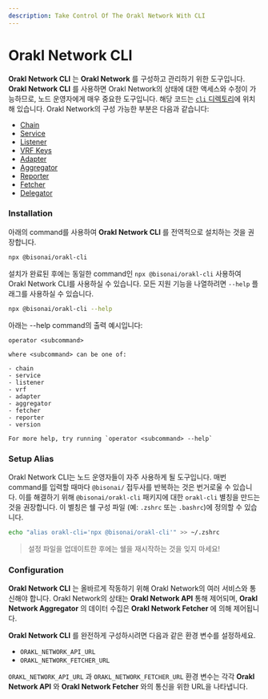 ```yaml
---
description: Take Control Of The Orakl Network With CLI
---
```


# Orakl Network CLI

**Orakl Network CLI** 는 **Orakl Network** 를 구성하고 관리하기 위한 도구입니다. **Orakl Network CLI** 를 사용하면 Orakl Network의 상태에 대한 액세스와 수정이 가능하므로, 노드 운영자에게 매우 중요한 도구입니다. 해당 코드는 [`cli` 디렉토리](../../developers-guide/data-feed.md)에 위치해 있습니다. Orakl Network의 구성 가능한 부분은 다음과 같습니다:

- [Chain](chain.md)
- [Service](service.md)
- [Listener](listener.md)
- [VRF Keys](vrf-keys.md)
- [Adapter](adapter.md)
- [Aggregator](aggregator.md)
- [Reporter](reporter.md)
- [Fetcher](fetcher.md)
- [Delegator](delegator.md)

### Installation

아래의 command를 사용하여 **Orakl Network CLI** 를 전역적으로 설치하는 것을 권장합니다.

```sh
npx @bisonai/orakl-cli
```

설치가 완료된 후에는 동일한 command인 `npx @bisonai/orakl-cli` 사용하여 Orakl Network CLI를 사용하실 수 있습니다. 모든 지원 기능을 나열하려면 `--help` 플래그를 사용하실 수 있습니다.

```sh
npx @bisonai/orakl-cli --help
```

아래는 --help command의 출력 예시입니다:

```
operator <subcommand>

where <subcommand> can be one of:

- chain
- service
- listener
- vrf
- adapter
- aggregator
- fetcher
- reporter
- version

For more help, try running `operator <subcommand> --help`
```

### Setup Alias

Orakl Network CLI는 노드 운영자들이 자주 사용하게 될 도구입니다. 매번 command를 입력할 때마다 `@bisonai/` 접두사를 반복하는 것은 번거로울 수 있습니다. 이를 해결하기 위해 `@bisonai/orakl-cli` 패키지에 대한 `orakl-cli` 별칭을 만드는 것을 권장합니다. 이 별칭은 쉘 구성 파일 (예: `.zshrc` 또는 `.bashrc`)에 정의할 수 있습니다.&#x20;

```sh
echo "alias orakl-cli='npx @bisonai/orakl-cli'" >> ~/.zshrc
```

> 설정 파일을 업데이트한 후에는 쉘을 재시작하는 것을 잊지 마세요!

### Configuration

**Orakl Network CLI** 는 올바르게 작동하기 위해 Orakl Network의 여러 서비스와 통신해야 합니다. Orakl Network의 상태는 **Orakl Network API** 통해 제어되며, **Orakl Network Aggregator** 의 데이터 수집은 **Orakl Network Fetcher** 에 의해 제어됩니다.

**Orakl Network CLI** 를 완전하게 구성하시려면 다음과 같은 환경 변수를 설정하세요.

- `ORAKL_NETWORK_API_URL`
- `ORAKL_NETWORK_FETCHER_URL`

`ORAKL_NETWORK_API_URL` 과 `ORAKL_NETWORK_FETCHER_URL` 환경 변수는 각각 **Orakl Network API** 와 **Orakl Network Fetcher** 와의 통신을 위한 URL을 나타냅니다.

